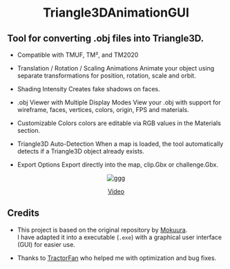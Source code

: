 <h1 align="center">
  Triangle3DAnimationGUI
</h1>

## Tool for converting .obj files into Triangle3D.

- Compatible with TMUF, TM², and TM2020

- Translation / Rotation / Scaling Animations
Animate your object using separate transformations for position, rotation, scale and orbit.

- Shading Intensity
Creates fake shadows on faces.

- .obj Viewer with Multiple Display Modes
View your .obj  with support for wireframe, faces, vertices, colors, origin, FPS and materials.

- Customizable Colors
colors are editable via RGB values in the Materials section.

- Triangle3D Auto-Detection
When a map is loaded, the tool automatically detects if a Triangle3D object already exists.

- Export Options
Export directly into the map, clip.Gbx or challenge.Gbx.


<p align="center">
  <img src="https://github.com/user-attachments/assets/0d9b72df-bfbd-4b1f-b690-ccdc72a277c0" alt="ggg" />
</p>

<p align="center">
  <a href="https://www.youtube.com/watch?v=udt7QD11rLA">Video</a>
</p>


## Credits

- This project is based on the original repository by [Mokuura](https://github.com/Mokuura/Triangle3DAnimation).  
  I have adapted it into a executable (`.exe`) with a graphical user interface (GUI) for easier use.

- Thanks to [TractorFan](https://github.com/SuperKulPerson) who helped me with optimization and bug fixes.
